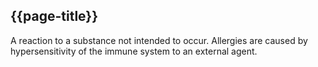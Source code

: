 ## {{page-title}}

A reaction to a substance not intended to occur. Allergies are caused by hypersensitivity of the immune system to an external agent.